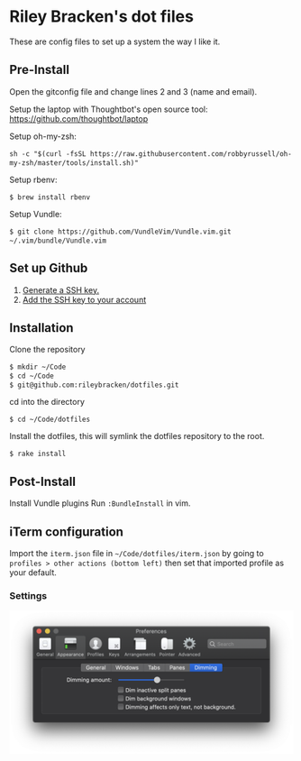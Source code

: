 # Riley Bracken's dot files

These are config files to set up a system the way I like it.

## Pre-Install

Open the gitconfig file and change lines 2 and 3 (name and email).

Setup the laptop with Thoughtbot's open source tool:
https://github.com/thoughtbot/laptop

Setup oh-my-zsh:

```
sh -c "$(curl -fsSL https://raw.githubusercontent.com/robbyrussell/oh-my-zsh/master/tools/install.sh)"
```

Setup rbenv:
```
$ brew install rbenv
```

Setup Vundle:

```
$ git clone https://github.com/VundleVim/Vundle.vim.git ~/.vim/bundle/Vundle.vim
```

## Set up Github
1. [Generate a SSH key.](https://docs.github.com/en/free-pro-team@latest/github/authenticating-to-github/generating-a-new-ssh-key-and-adding-it-to-the-ssh-agent)
2. [Add the SSH key to your account](https://docs.github.com/en/free-pro-team@latest/github/authenticating-to-github/adding-a-new-ssh-key-to-your-github-account)

## Installation
Clone the repository
```
$ mkdir ~/Code
$ cd ~/Code
$ git@github.com:rileybracken/dotfiles.git
```

cd into the directory
```
$ cd ~/Code/dotfiles
```

Install the dotfiles, this will symlink the dotfiles
repository to the root.
```
$ rake install
```

## Post-Install

Install Vundle plugins Run `:BundleInstall` in vim.

## iTerm configuration
Import the `iterm.json` file in `~/Code/dotfiles/iterm.json`
by going to `profiles > other actions (bottom left)` then
set that imported profile as your default.

### Settings
![appearance dimming settings](https://github.com/rileybracken/dotfiles/blob/master/screenshots/appearance-dimming-settings.png?raw=true)

